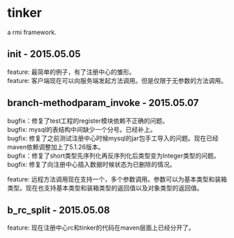 # tinker
a rmi framework.


init - 2015.05.05
----------------------
feature: 最简单的例子，有了注册中心的雏形。     
feature: 客户端现在可以向服务端发起方法调用。但是仅限于无参数的方法调用。    


branch-methodparam_invoke - 2015.05.07
----------------------
bugfix：修复了test工程的register模块依赖不正确的问题。    
bugfix: mysql的表结构中间缺少一个分号。已经补上。     
bugfix: 修复了之前测试注册中心时候mysql的jar包手工导入的问题。现在已经maven依赖调整加上了5.1.26版本。  
bugfix：修复了short类型先序列化再反序列化后类型变为Integer类型的问题。      
bugfix: 修复了向注册中心插入数据时候状态为已删除的情况。      

feature: 远程方法调用现在支持一个，多个参数调用。参数可以为基本类型和装箱类型。现在也支持基本类型和装箱类型的返回值以及对象类型的返回值。    

b_rc_split - 2015.05.08
----------------------- 
feature: 现在注册中心rc和tinker的代码在maven层面上已经分开了。    